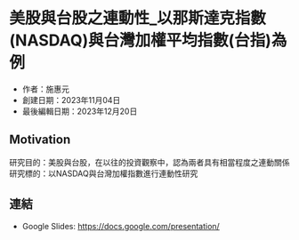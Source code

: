 # 美股與台股之連動性_以那斯達克指數(NASDAQ)與台灣加權平均指數(台指)為例
- 作者：施惠元
- 創建日期：2023年11月04日
- 最後編輯日期：2023年12月20日

## Motivation
研究目的：美股與台股，在以往的投資觀察中，認為兩者具有相當程度之連動關係
研究標的：以NASDAQ與台灣加權指數進行連動性研究


## 連結
* Google Slides: https://docs.google.com/presentation/

